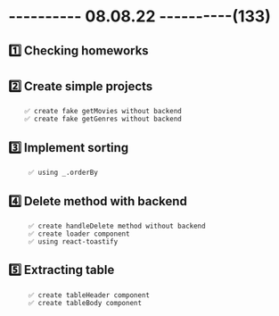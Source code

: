 # ---------- 08.08.22 ----------(133)

## 1️⃣ Checking homeworks

## 2️⃣ Create simple projects

        ✅ create fake getMovies without backend
        ✅ create fake getGenres without backend

## 3️⃣ Implement sorting

         ✅ using _.orderBy

## 4️⃣ Delete method with backend

         ✅ create handleDelete method without backend
         ✅ create loader component
         ✅ using react-toastify

## 5️⃣ Extracting table

         ✅ create tableHeader component
         ✅ create tableBody component
